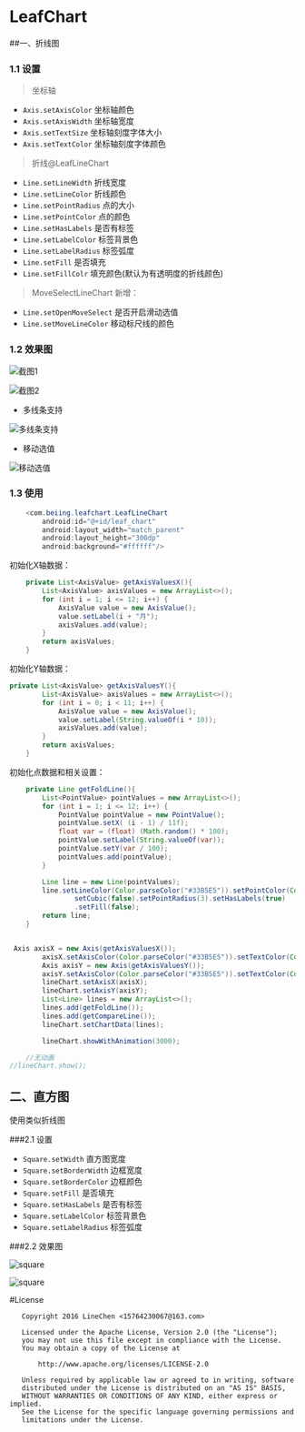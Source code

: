 # LeafChart


##一、折线图


### 1.1 设置

>坐标轴

-  `Axis.setAxisColor` 	坐标轴颜色
-  `Axis.setAxisWidth`	坐标轴宽度
-  `Axis.setTextSize`	坐标轴刻度字体大小
-  `Axis.setTextColor`	坐标轴刻度字体颜色

>折线@LeafLineChart

-  `Line.setLineWidth`	折线宽度
-  `Line.setLineColor`	折线颜色
-  `Line.setPointRadius`	点的大小
-  `Line.setPointColor`		点的颜色
-  `Line.setHasLabels`		是否有标签
-  `Line.setLabelColor`		标签背景色
-  `Line.setLabelRadius`	标签弧度
-  `Line.setFill`		是否填充
-  `Line.setFillColr`	填充颜色(默认为有透明度的折线颜色)


>MoveSelectLineChart
新增：

- `Line.setOpenMoveSelect` 是否开启滑动选值
- `Line.setMoveLineColor` 	移动标尺线的颜色


### 1.2 效果图
![截图1](https://github.com/LineChen/LeafChart/blob/master/screenshot/animate_line1.gif)

![截图2](https://github.com/LineChen/LeafChart/blob/master/screenshot/animate_line2.gif)

- 多线条支持

![多线条支持](https://github.com/LineChen/LeafChart/blob/master/screenshot/multi_lines.png)

- 移动选值

![移动选值](https://github.com/LineChen/LeafChart/blob/master/screenshot/move_select.gif)


### 1.3 使用

``` java
    <com.beiing.leafchart.LeafLineChart
        android:id="@+id/leaf_chart"
        android:layout_width="match_parent"
        android:layout_height="300dp"
        android:background="#ffffff"/>

```


初始化X轴数据：
``` java
    private List<AxisValue> getAxisValuesX(){
        List<AxisValue> axisValues = new ArrayList<>();
        for (int i = 1; i <= 12; i++) {
            AxisValue value = new AxisValue();
            value.setLabel(i + "月");
            axisValues.add(value);
        }
        return axisValues;
    }
```


初始化Y轴数据：
```java
private List<AxisValue> getAxisValuesY(){
        List<AxisValue> axisValues = new ArrayList<>();
        for (int i = 0; i < 11; i++) {
            AxisValue value = new AxisValue();
            value.setLabel(String.valueOf(i * 10));
            axisValues.add(value);
        }
        return axisValues;
    }
```

初始化点数据和相关设置：
```java
    private Line getFoldLine(){
        List<PointValue> pointValues = new ArrayList<>();
        for (int i = 1; i <= 12; i++) {
            PointValue pointValue = new PointValue();
            pointValue.setX( (i - 1) / 11f);
            float var = (float) (Math.random() * 100);
            pointValue.setLabel(String.valueOf(var));
            pointValue.setY(var / 100);
            pointValues.add(pointValue);
        }

        Line line = new Line(pointValues);
        line.setLineColor(Color.parseColor("#33B5E5")).setPointColor(Color.YELLOW).
                setCubic(false).setPointRadius(3).setHasLabels(true)
                .setFill(false);
        return line;
    }
```

```java

 Axis axisX = new Axis(getAxisValuesX());
        axisX.setAxisColor(Color.parseColor("#33B5E5")).setTextColor(Color.DKGRAY).setHasLines(true);
        Axis axisY = new Axis(getAxisValuesY());
        axisY.setAxisColor(Color.parseColor("#33B5E5")).setTextColor(Color.DKGRAY).setHasLines(true).setShowText(true);
        lineChart.setAxisX(axisX);
        lineChart.setAxisY(axisY);
        List<Line> lines = new ArrayList<>();
        lines.add(getFoldLine());
        lines.add(getCompareLine());
        lineChart.setChartData(lines);

        lineChart.showWithAnimation(3000);

	//无动画
//lineChart.show();
```


## 二、直方图

使用类似折线图

###2.1  设置
- `Square.setWidth`	直方图宽度
- `Square.setBorderWidth`	边框宽度
- `Square.setBorderColor`	边框颜色
- `Square.setFill`	是否填充
- `Square.setHasLabels`  是否有标签
- `Square.setLabelColor`		标签背景色
- `Square.setLabelRadius`	标签弧度


###2.2 效果图

![square](https://github.com/LineChen/LeafChart/blob/master/screenshot/square.png)


![square](https://github.com/LineChen/LeafChart/blob/master/screenshot/square2.png)



#License

```
   Copyright 2016 LineChen <15764230067@163.com>

   Licensed under the Apache License, Version 2.0 (the "License");
   you may not use this file except in compliance with the License.
   You may obtain a copy of the License at

       http://www.apache.org/licenses/LICENSE-2.0

   Unless required by applicable law or agreed to in writing, software
   distributed under the License is distributed on an "AS IS" BASIS,
   WITHOUT WARRANTIES OR CONDITIONS OF ANY KIND, either express or implied.
   See the License for the specific language governing permissions and
   limitations under the License.
```

